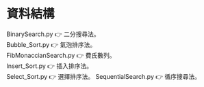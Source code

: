 # 資料結構
BinarySearch.py 👉 二分搜尋法。                                                                                                                                                     
Bubble_Sort.py 👉 氣泡排序法。                                                                                                                                                     
FibMonaccianSearch.py 👉 費氏數列。                                                                                                                                                 
Insert_Sort.py 👉 插入排序法。                                                                                                                                                     
Select_Sort.py 👉 選擇排序法。
SequentialSearch.py 👉 循序搜尋法。                                                                                                                                                 

